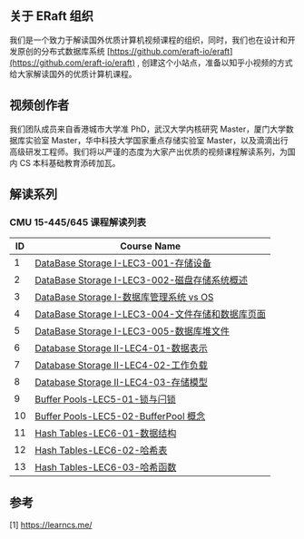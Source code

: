 ## 关于 ERaft 组织
我们是一个致力于解读国外优质计算机视频课程的组织，同时，我们也在设计和开发原创的分布式数据库系统  [https://github.com/eraft-io/eraft](https://github.com/eraft-io/eraft) , 创建这个小站点，准备以知乎小视频的方式给大家解读国外的优质计算机课程。

## 视频创作者
我们团队成员来自香港城市大学准 PhD，武汉大学内核研究 Master，厦门大学数据库实验室 Master，华中科技大学国家重点存储实验室 Master，以及滴滴出行高级研发工程师。我们将以严谨的态度为大家产出优质的视频课程解读系列，为国内 CS 本科基础教育添砖加瓦。

## 解读系列


### CMU 15-445/645 课程解读列表

|   ID   |   Course Name |
| ---- | ---- | 
|   1   |   [DataBase Storage I-LEC3-001-存储设备](https://www.bilibili.com/video/BV1r64y1Y7af/)   |  
|   2   |   [DataBase Storage I-LEC3-002-磁盘存储系统概述](https://www.bilibili.com/video/BV16Q4y1C7mb/) |
|   3   |   [DataBase Storage I-数据库管理系统 vs OS](https://www.bilibili.com/video/BV15f4y1P7TC/) |
|   4   |   [DataBase Storage I-LEC3-004-文件存储和数据库页面](https://www.bilibili.com/video/BV1zf4y1F7W5/) |
|   5   |   [DataBase Storage I-LEC3-005-数据库堆文件](https://www.bilibili.com/video/BV1or4y127ph/)   | 
|   6   |   [Database Storage II-LEC4-01-数据表示](https://www.zhihu.com/zvideo/1435366167381168128) |  
|   7   |   [Database Storage II-LEC4-02-工作负载](https://www.zhihu.com/zvideo/1435366772677074944) | 
|   8   |   [Database Storage II-LEC4-03-存储模型](https://www.zhihu.com/zvideo/1438210703048511488) | 
|   9   |   [Buffer Pools-LEC5-01-锁与闩锁](https://www.zhihu.com/zvideo/1440815156519915520) |  
|  10   |   [Buffer Pools-LEC5-02-BufferPool 概念](https://www.zhihu.com/zvideo/1441886640976990208)  |
|  11   |   [Hash Tables-LEC6-01-数据结构](https://www.zhihu.com/zvideo/1440257210513846272)  |   
|  12   |   [Hash Tables-LEC6-02-哈希表](https://www.zhihu.com/zvideo/1441153726552076289)   |  
|  13   |   [Hash Tables-LEC6-03-哈希函数](https://www.zhihu.com/zvideo/1442601114054758400)  | 

## 参考
[1] https://learncs.me/
